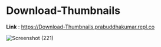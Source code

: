 # Download-Thumbnails

**Link** : https://Download-Thumbnails.prabuddhakumar.repl.co

![Screenshot (221)](https://user-images.githubusercontent.com/63943167/147549076-5d9a4411-d124-4d9c-bd34-1c83807fb85f.png)




